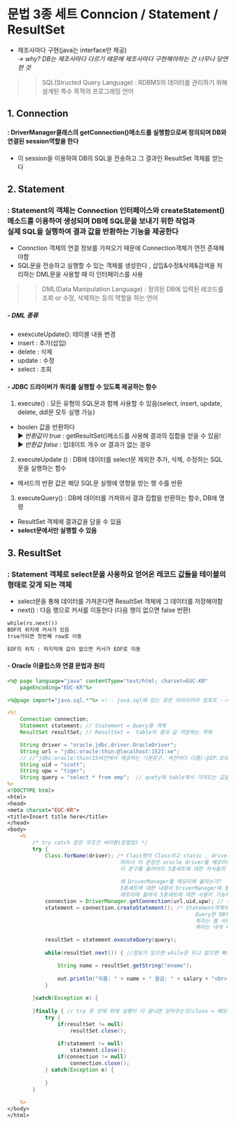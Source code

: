 # 문법 3종 세트  Conncion / Statement / ResultSet
- 제조사마다 구현(java는 interface만 제공) <br>
*→ why? DB는 제조사마다 다르기 때문에 제조사마다 구현해야하는 건 너무나 당연한 것*

>> SQL(Structed Query Language) : RDBMS의 데이터를 관리하기 위해 설계된 특수 목적의 프로그래밍 언어 

## 1. Connection 
#### : DriverManager클래스의 getConnection()메소드를 실행함으로써 정의되며 DB와 연결된 session역할을 한다 
- 이 session을 이용하여 DB의 SQL을 전송하고 그 결과인 ResultSet 객체를 얻는다

## 2. Statement 
### : Statement의 객체는 Connection 인터페이스와 createStatement()메소드를 이용하여 생성되며 DB에 SQL문을 보내기 위한 작업과 <br> 실제 SQL을 실행하여 결과 값을 반환하는 기능을 제공한다 
- Connction 객체의 연결 정보를 가져오기 때문에 Connection객체가 먼전 존재해야함 
- SQL문을 전송하고 실행할 수 있는 객체를 생성한다 , 삽입&수정&삭제&검색을 처리하는 DML문을 사용할 때 이 인터페이스를 사용
>> DML(Data Manipulation Language) : 정의된 DB에 입력된 레코드를 조회 or 수정, 삭제하는 등의 역할을 하는 언어
##### - DML 종류
- exexcuteUpdate(): 테이블 내용 변경
- insert : 추가(삽입)
- delete : 삭제
- update : 수정
- select : 조회 

#### - JDBC 드라이버가 쿼리를 실행할 수 있도록 제공하는 함수
1.  execute() : 모든 유형의 SQL문과 함께 사용할 수 있음(select, insert, update, delete, ddl문 모두 실행 가능) 
- boolen 값을 반환하다 <br>
▶ *반환값이 true* : getResultSet()메소드를 사용해 결과의 집합을 얻을 수 있음! <br>
▶ *반환값 false* : 업데이트 개수 or 결과가 없는 경우

2.  executeUpdate () : DB에 데이터를 select문 제외한 추가, 삭제, 수정하는 SQL문을 실행하는 함수
- 메서드의 반환 값은 해당 SQL문 실행에 영향을 받는 행 수를 반환 


3. executeQuery() : DB에 데이터를 가져와서 결과 집합을 반환하는 함수, DB에 명령
- ResultSet 객체에 결과값을 담을 수 있음
- **select문에서만 실행할 수 있음** 

## 3. ResultSet
### : Statement 객체로 select문을 사용하요 얻어온 레코드 값들을 테이블의 형태로 갖게 되는 객체 
- select문을 통해 데이터를 가져온다면 ResultSet 객체에 그 데이터를 저장해야함
- next() : 다음 행으로 커서를 이동한다 (다음 행이 없으면 false 반환)

```jsp
while(rs.next())
BOF의 위치에 커서가 있음 
true가되면 첫번째 row로 이동

EOF의 위치 : 마지막에 값이 없으면 커서가 EOF로 이동
```

#### - Oracle 이클립스와 연결 문법과 원리
```jsp
<%@ page language="java" contentType="text/html; charset=EUC-KR"
    pageEncoding="EUC-KR"%>

<%@page import="java.sql.*"%> <!-- java.sql에 있는 모든 라이브러리 임포트 -->

<%! 
	Connection connection;
	Statement statement; // Statement = Query용 객체
	ResultSet resultSet; // ResultSet =  table의 결과 값 저장하는 객체

	String driver = "oracle.jdbc.driver.OracleDriver";
	String url = "jdbc:oracle:thin:@localhost:1521:xe"; 
    // //"jdbc:oracle:thin(15버전에서 제공하는 기본문구, 버전마다 다름):@IP:오라클port번호:xe"; 
	String uid = "scott";
	String upw = "tiger";
	String query = "select * from emp";  // quety에 table에서 가져오는 값을 대입
%>
<!DOCTYPE html>
<html>
<head>
<meta charset="EUC-KR">
<title>Insert title here</title>
</head>
<body>
	<%
		/* try catch 문은 무조건 써야함(문법임) */
		try {
			Class.forName(driver); /* Class명이 Class이고 static , driver 는 위에 oracle 드라이버 
									따라서 이 문장은 oracle driver를 메모리에 올린다는 뜻 / OracleDriver 객체 생성, 로딩한다고 표현(sqldeveloper-lib에 있음)
                                    이 문구를 올려야지 3종세트에 대한 자식들의 구현이 실행된다 
                                    
                                    왜 DriverManager를 메모리에 올리는가? 
                                    3종세트에 대한 내용이 DriverManager에 들어있기 때문에 
                                    메모리에 올려야 3종세트에 대한 사용이 가능하다 */
			connection = DriverManager.getConnection(url,uid,upw); // 내가 가지고 있는 DB와 커넥션하는 문장, 채팅처럼 연결되어있는 상태
			statement = connection.createStatement(); /* Statement객체의 정보를 Connection에서 가져오는것
			                                                Query란 DB에 정보를 요청하는 것 
                                                            쿼리는 웹 서버에 특정한 정보를 보여달라는 웹 클라이언트 요청(주로 문자열을 기반으로 한 요청이다)에 의한 처리
                                                            쿼리는 대개 데이터베이스로부터 특정한 주제어나 어귀를 찾기 위해 사용된다 */

			resultSet = statement.executeQuery(query);
			
			while(resultSet.next()) { //정보가 있으면 while문 타고 없으면 빠져나와라

				String name = resultSet.getString("ename");
				
				out.println("이름: " + name + " 월급: " + salary + "<br>");
			}
			
		}catch(Exception e) {
			
		}finally { // try 문 안에 위에 실행이 다 끝나면 닫아주는것(close = 메모리 해제해라) → 안하면 에러날수있음
			try {
				if(resultSet != null) 
					resultSet.close();
				
				if(statement != null) 
					statement.close();
				if(connection != null)
					connection.close();
			} catch(Exception e) {
				
			}
		}
	
	%>
</body>
</html> 
```

